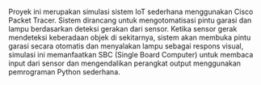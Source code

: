 Proyek ini merupakan simulasi sistem IoT sederhana menggunakan Cisco Packet Tracer. Sistem dirancang untuk mengotomatisasi pintu garasi dan lampu berdasarkan deteksi gerakan dari sensor. Ketika sensor gerak mendeteksi keberadaan objek di sekitarnya, sistem akan membuka pintu garasi secara otomatis dan menyalakan lampu sebagai respons visual, simulasi ini memanfaatkan SBC (Single Board Computer) untuk membaca input dari sensor dan mengendalikan perangkat output menggunakan pemrograman Python sederhana.
